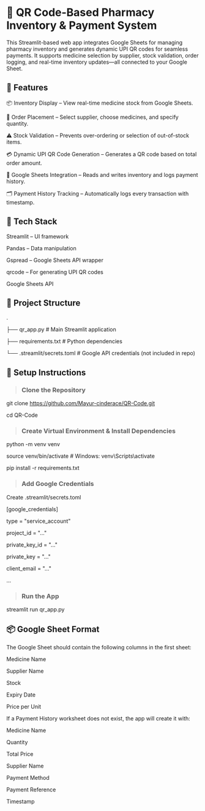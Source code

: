 # 💊 QR Code-Based Pharmacy Inventory & Payment System

This Streamlit-based web app integrates Google Sheets for managing pharmacy inventory and generates dynamic UPI QR codes for seamless payments. It supports medicine selection by supplier, stock validation, order logging, and real-time inventory updates—all connected to your Google Sheet.

## 🚀 Features

📦 Inventory Display – View real-time medicine stock from Google Sheets.

🧾 Order Placement – Select supplier, choose medicines, and specify quantity.

⚠️ Stock Validation – Prevents over-ordering or selection of out-of-stock items.

💳 Dynamic UPI QR Code Generation – Generates a QR code based on total order amount.

🧠 Google Sheets Integration – Reads and writes inventory and logs payment history.

🗂️ Payment History Tracking – Automatically logs every transaction with timestamp.

## 🧱 Tech Stack

Streamlit – UI framework

Pandas – Data manipulation

Gspread – Google Sheets API wrapper

qrcode – For generating UPI QR codes

Google Sheets API

## 📁 Project Structure
.

├── qr_app.py                # Main Streamlit application

├── requirements.txt         # Python dependencies

└── .streamlit/secrets.toml # Google API credentials (not included in repo)

## 🔧 Setup Instructions

> ### Clone the Repository
git clone https://github.com/Mayur-cinderace/QR-Code.git

cd QR-Code

> ### Create Virtual Environment & Install Dependencies
python -m venv venv

source venv/bin/activate     # Windows: venv\Scripts\activate

pip install -r requirements.txt

> ### Add Google Credentials
Create .streamlit/secrets.toml

[google_credentials]

type = "service_account"

project_id = "..."

private_key_id = "..."

private_key = "..."

client_email = "..."

...

> ### Run the App

streamlit run qr_app.py

## 📦 Google Sheet Format

The Google Sheet should contain the following columns in the first sheet:

Medicine Name

Supplier Name

Stock

Expiry Date

Price per Unit

If a Payment History worksheet does not exist, the app will create it with:

Medicine Name

Quantity

Total Price

Supplier Name

Payment Method

Payment Reference

Timestamp
